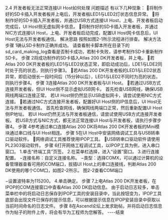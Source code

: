 2.4 开发者板无法正常连接UI Host如何处理
问题描述
有以下几种现象：
将制作好的SD卡插入开发者板并上电后，开发者板LED1与LED2灯状态信息异常。
将制作好的SD卡插入开发者板，并通过USB方式连接UI Host，上电、开发者板启动完成后，UI Host侧无虚拟网卡信息。
将制作好的SD卡插入开发者板，并通过NIC方式连接UI Host，上电、开发者板启动完成，配置UI Host网卡信息后，UI Host无法与开发者板通信。
解决思路
按照如图2-1所示流程进行排查。
解决方法
步骤 1确认SD卡制作正确并成功。
请查看制卡脚本所在目录下的sd_card_making_log查看是否制卡成功，若制卡失败，请参考制作SD卡重新制作SD卡。
步骤 2将成功制作的SD卡插入Atlas 200 DK开发者板，并上电。
若Atlas 200 DK开发者板的LED1与LED2状态正常，即启动成功后，LDE1与LDE2同时处于亮的状态，则执行步骤3。
若Atlas 200 DK开发者板的LED1与LED2状态异常，即启动很长一段时间后（15分钟以后），LED1与LED2不同时为亮的状态，则执行步骤4。
步骤 3连接Atlas 200 DK开发者板与UI Host。
若通过USB方式连接开发者板，但UI Host侧不显示虚拟USB网卡。
首先检查USB网线，确保USB网线两端口连接正常。
若UI Host侧仍然显示USB虚拟网卡，请尝试使用NIC方式连接。
若通过NIC方式连接开发者板，配置好UI Host侧的IP信息后，UI Host无法与开发者板通信。
首先检查网线，确保网线两端口正常，然后重新配置UI Host侧IP地址。
若UI Host仍然无法与开发者板通信，请尝试使用USB方式连接开发者板。
若USB方式与NIC方式，都无法正常连接UI Host与开发者板，请执行步骤步骤4。
步骤 4参考通过串口连接Atlas 200 DK将Atlas 200 DK开发者板的Mini模块通过串口线与UI Host相连。
步骤 5在UI Host中安装网络调试工具与USB转串口驱动软件。
网络调试工具推荐使用IPOP工具。
USB转串口驱动软件请使用PL2303驱动软件。
步骤 6打开网络工程调试工具，以IPOP工具为例，进入串口窗口。
1.单击“终端工具”页签。
2.在菜单栏选择，进入“设置”窗口。
3.进行连接配置。
−连接名称：自定义连接名称。
−类型：选择COMX，可以通过计算机的设备管理器查看可用的COM端口，拔插UI Host上的串口连接线，判断Atlas 200 DK使用的哪个COM口，如图2-2所示。
图2-2查看COM端口


−设置波特率为115200。
4.单击确定。
步骤 7上电Atlas 200 DK开发者板，在IPOP的COM连接窗口中查看Atlas 200 DK启动信息。
由于启动日志较多，单击菜单栏中的将启动日志保存到IPOP工具的安装目录中，当此按钮变为，IPOP工具底部会出现文件已保存的提示信息，可以根据提示信息在IPOP安装目录中获取以当前时间命名的日志文件。
步骤 8在Ascend论坛上发求助帖，并将启动日志信息作为帖子的附件上传，将会有华为工程师为您解答。
----结束

